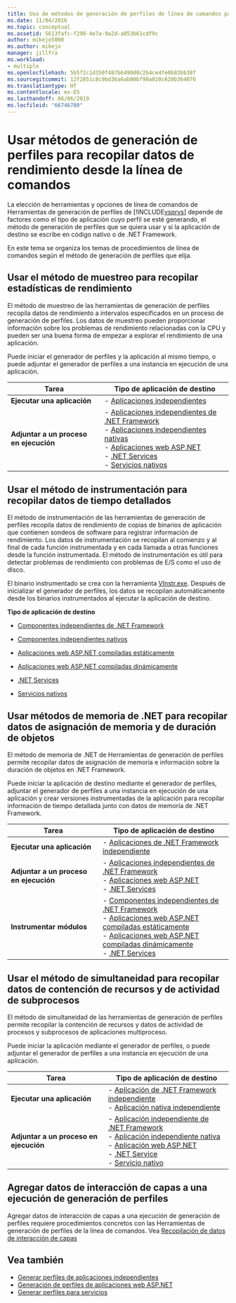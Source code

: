 ```yaml
---
title: Uso de métodos de generación de perfiles de línea de comandos para obtener datos de rendimiento
ms.date: 11/04/2016
ms.topic: conceptual
ms.assetid: 5613fafc-f298-4e7a-9a2d-a853b61cdf9c
author: mikejo5000
ms.author: mikejo
manager: jillfra
ms.workload:
- multiple
ms.openlocfilehash: 5b5f2c1d350f487b6490d0c2b4ce4fe0b83bb38f
ms.sourcegitcommit: 12f2851c8c9bd36a6ab00bf90a020c620b364076
ms.translationtype: HT
ms.contentlocale: es-ES
ms.lasthandoff: 06/06/2019
ms.locfileid: "66746780"
---
```

# <a name="use-profiling-methods-to-collect-performance-data-from-the-command-line"></a>Usar métodos de generación de perfiles para recopilar datos de rendimiento desde la línea de comandos
La elección de herramientas y opciones de línea de comandos de Herramientas de generación de perfiles de [!INCLUDE[vsprvs](../code-quality/includes/vsprvs_md.md)] depende de factores como el tipo de aplicación cuyo perfil se esté generando, el método de generación de perfiles que se quiera usar y si la aplicación de destino se escribe en código nativo o de .NET Framework.

 En este tema se organiza los temas de procedimientos de línea de comandos según el método de generación de perfiles que elija.

## <a name="use-the-sampling-method-to-collect-performance-statistics"></a>Usar el método de muestreo para recopilar estadísticas de rendimiento
 El método de muestreo de las herramientas de generación de perfiles recopila datos de rendimiento a intervalos especificados en un proceso de generación de perfiles. Los datos de muestreo pueden proporcionar información sobre los problemas de rendimiento relacionadas con la CPU y pueden ser una buena forma de empezar a explorar el rendimiento de una aplicación.

 Puede iniciar el generador de perfiles y la aplicación al mismo tiempo, o puede adjuntar el generador de perfiles a una instancia en ejecución de una aplicación.

|Tarea|Tipo de aplicación de destino|
|----------|-----------------------------|
|**Ejecutar una aplicación**|-   [Aplicaciones independientes](../profiling/how-to-launch-a-stand-alone-app-and-collect-application-statistics.md)|
|**Adjuntar a un proceso en ejecución**|-   [Aplicaciones independientes de .NET Framework](../profiling/how-to-attach-the-profiler-to-a-dotnet-app-and-collect-application-statistics.md)<br />-   [Aplicaciones independientes nativas](../profiling/how-to-attach-the-profiler-to-a-native-app-and-collect-application-statistics.md)<br />-   [Aplicaciones web ASP.NET](../profiling/how-to-attach-the-profiler-to-an-aspnet-web-application-to-collect-application-statistics-by-using-the-command-line.md)<br />-   [.NET Services](../profiling/how-to-attach-the-profiler-to-a-dotnet-service-to-collect-application-statistics-by-using-the-command-line.md)<br />-   [Servicios nativos](../profiling/how-to-attach-the-profiler-to-a-native-service-to-collect-application-statistics-by-using-the-command-line.md)|

## <a name="use-the-instrumentation-method-to-collect-detailed-timing-data"></a>Usar el método de instrumentación para recopilar datos de tiempo detallados
 El método de instrumentación de las herramientas de generación de perfiles recopila datos de rendimiento de copias de binarios de aplicación que contienen sondeos de software para registrar información de rendimiento. Los datos de instrumentación se recopilan al comienzo y al final de cada función instrumentada y en cada llamada a otras funciones desde la función instrumentada. El método de instrumentación es útil para detectar problemas de rendimiento con problemas de E/S como el uso de disco.

 El binario instrumentado se crea con la herramienta [VInstr.exe](../profiling/vsinstr.md). Después de inicializar el generador de perfiles, los datos se recopilan automáticamente desde los binarios instrumentados al ejecutar la aplicación de destino.

 **Tipo de aplicación de destino**

- [Componentes independientes de .NET Framework](../profiling/how-to-instrument-a-dotnet-framework-component-and-collect-timing-data.md)

- [Componentes independientes nativos](../profiling/how-to-instrument-a-native-component-and-collect-timing-data.md)

- [Aplicaciones web ASP.NET compiladas estáticamente](../profiling/how-to-instrument-statically-compiled-aspnet-and-collect-detailed-timing-data.md)

- [Aplicaciones web ASP.NET compiladas dinámicamente](../profiling/how-to-instrument-a-dynamically-compiled-aspnet-app-and-collect-timing-data.md)

- [.NET Services](../profiling/how-to-instrument-a-dotnet-service-and-collect-detailed-timing-data-by-using-the-profiler-command-line.md)

- [Servicios nativos](../profiling/how-to-instrument-a-native-service-and-collect-detailed-timing-data-by-using-the-profiler-command-line.md)

## <a name="use-net-memory-methods-to-collect-memory-allocation-and-object-lifetime-data"></a>Usar métodos de memoria de .NET para recopilar datos de asignación de memoria y de duración de objetos
 El método de memoria de .NET de Herramientas de generación de perfiles permite recopilar datos de asignación de memoria e información sobre la duración de objetos en .NET Framework.

 Puede iniciar la aplicación de destino mediante el generador de perfiles, adjuntar el generador de perfiles a una instancia en ejecución de una aplicación y crear versiones instrumentadas de la aplicación para recopilar información de tiempo detallada junto con datos de memoria de .NET Framework.

|Tarea|Tipo de aplicación de destino|
|----------|-----------------------------|
|**Ejecutar una aplicación**|-   [Aplicaciones de .NET Framework independiente](../profiling/how-to-launch-a-stand-alone-dotnet-framework-app-to-collect-memory-data.md)|
|**Adjuntar a un proceso en ejecución**|-   [Aplicaciones independientes de .NET Framework](../profiling/how-to-attach-the-profiler-to-a-dotnet-framework-app-to-collect-memory-data.md)<br />-   [Aplicaciones web ASP.NET](../profiling/how-to-attach-the-profiler-to-an-aspnet-web-application-to-collect-memory-data-by-using-the-command-line.md)<br />-   [.NET Services](../profiling/how-to-attach-the-profiler-to-a-dotnet-service-to-collect-memory-data-by-using-the-command-line.md)|
|**Instrumentar módulos**|-   [Componentes independientes de .NET Framework](../profiling/how-to-instrument-a-dotnet-framework-component-and-collect-memory-data.md)<br />-   [Aplicaciones web ASP.NET compiladas estáticamente](../profiling/how-to-instrument-a-statically-compiled-aspnet-app-and-collect-memory-data.md)<br />-   [Aplicaciones web ASP.NET compiladas dinámicamente](../profiling/how-to-instrument-a-dynamically-compiled-aspnet-web-application-and-collect-memory-data.md)<br />-   [.NET Services](../profiling/how-to-instrument-a-dotnet-framework-service-and-collect-memory-data-by-using-the-profiler-command-line.md)|

## <a name="use-the-concurrency-method-to-collect-resource-contention-and-thread-activity-data"></a>Usar el método de simultaneidad para recopilar datos de contención de recursos y de actividad de subprocesos
 El método de simultaneidad de las herramientas de generación de perfiles permite recopilar la contención de recursos y datos de actividad de procesos y subprocesos de aplicaciones multiproceso.

 Puede iniciar la aplicación mediante el generador de perfiles, o puede adjuntar el generador de perfiles a una instancia en ejecución de una aplicación.

|Tarea|Tipo de aplicación de destino|
|----------|-----------------------------|
|**Ejecutar una aplicación**|-   [Aplicación de .NET Framework independiente](../profiling/how-to-launch-a-stand-alone-dotnet-framework-app-to-collect-concurrency-data.md)<br />-   [Aplicación nativa independiente](../profiling/how-to-launch-a-stand-alone-native-application-to-collect-concurrency-data.md)|
|**Adjuntar a un proceso en ejecución**|-   [Aplicación independiente de .NET Framework](../profiling/how-to-attach-the-profiler-to-a-dotnet-app-and-collect-concurrency-data.md)<br />-   [Aplicación independiente nativa](../profiling/how-to-attach-the-profiler-to-a-native-app-and-collect-concurrency-data.md)<br />-   [Aplicación web ASP.NET](../profiling/how-to-attach-the-profiler-to-an-aspnet-web-application-to-collect-concurrency-data-by-using-the-command-line.md)<br />-   [.NET Service](../profiling/how-to-attach-the-profiler-to-a-dotnet-service-to-collect-concurrency-data-by-using-the-command-line.md)<br />-   [Servicio nativo](../profiling/how-to-attach-the-profiler-to-a-native-service-to-collect-concurrency-data-by-using-the-command-line.md)|

## <a name="add-tier-interaction-data-to-a-profiling-run"></a>Agregar datos de interacción de capas a una ejecución de generación de perfiles
 Agregar datos de interacción de capas a una ejecución de generación de perfiles requiere procedimientos concretos con las Herramientas de generación de perfiles de la línea de comandos. Vea [Recopilación de datos de interacción de capas](../profiling/adding-tier-interaction-data-from-the-command-line.md)

## <a name="see-also"></a>Vea también
- [Generar perfiles de aplicaciones independientes](../profiling/command-line-profiling-of-stand-alone-applications.md)
- [Generación de perfiles de aplicaciones web ASP.NET](../profiling/command-line-profiling-of-aspnet-web-applications.md)
- [Generar perfiles para servicios](../profiling/command-line-profiling-of-services.md)